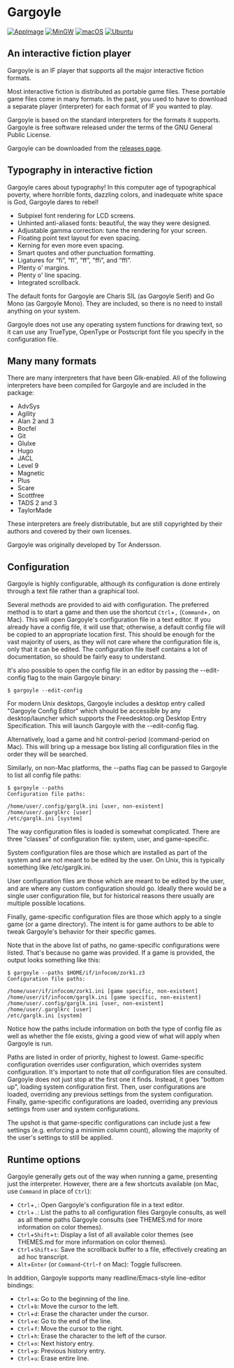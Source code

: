 # Gargoyle

[![AppImage](https://github.com/garglk/garglk/actions/workflows/appimage.yml/badge.svg)](https://github.com/garglk/garglk/actions/workflows/appimage.yml)
[![MinGW](https://github.com/garglk/garglk/actions/workflows/mingw.yml/badge.svg)](https://github.com/garglk/garglk/actions/workflows/mingw.yml)
[![macOS](https://github.com/garglk/garglk/actions/workflows/macos-dmg.yml/badge.svg)](https://github.com/garglk/garglk/actions/workflows/macos-dmg.yml)
[![Ubuntu](https://github.com/garglk/garglk/actions/workflows/ubuntu-deb.yml/badge.svg)](https://github.com/garglk/garglk/actions/workflows/ubuntu-deb.yml)

## An interactive fiction player

Gargoyle is an IF player that supports all the major interactive fiction
formats.

Most interactive fiction is distributed as portable game files. These portable
game files come in many formats. In the past, you used to have to download a
separate player (interpreter) for each format of IF you wanted to play.

Gargoyle is based on the standard interpreters for the formats it supports.
Gargoyle is free software released under the terms of the GNU General Public
License.

Gargoyle can be downloaded from the [releases page](https://github.com/garglk/garglk/releases).

## Typography in interactive fiction

Gargoyle cares about typography! In this computer age of typographical poverty,
where horrible fonts, dazzling colors, and inadequate white space is God,
Gargoyle dares to rebel!

* Subpixel font rendering for LCD screens.
* Unhinted anti-aliased fonts: beautiful, the way they were designed.
* Adjustable gamma correction: tune the rendering for your screen.
* Floating point text layout for even spacing.
* Kerning for even more even spacing.
* Smart quotes and other punctuation formatting.
* Ligatures for “fi”, “fl”, “ff”, “ffi”, and “ffl”.
* Plenty o' margins.
* Plenty o' line spacing.
* Integrated scrollback.

The default fonts for Gargoyle are Charis SIL (as Gargoyle Serif) and Go Mono
(as Gargoyle Mono). They are included, so there is no need to install anything
on your system.

Gargoyle does not use any operating system functions for drawing text, so it can
use any TrueType, OpenType or Postscript font file you specify in the
configuration file.

## Many many formats

There are many interpreters that have been Glk-enabled. All of the following
interpreters have been compiled for Gargoyle and are included in the package:

* AdvSys
* Agility
* Alan 2 and 3
* Bocfel
* Git
* Glulxe
* Hugo
* JACL
* Level 9
* Magnetic
* Plus
* Scare
* Scottfree
* TADS 2 and 3
* TaylorMade

These interpreters are freely distributable, but are still copyrighted by their
authors and covered by their own licenses.

Gargoyle was originally developed by Tor Andersson.

## Configuration

Gargoyle is highly configurable, although its configuration is done entirely
through a text file rather than a graphical tool.

Several methods are provided to aid with configuration. The preferred method is
to start a game and then use the shortcut `Ctrl`+`,` (`Command`+`,` on Mac).
This will open Gargoyle's configuration file in a text editor. If you already
have a config file, it will use that; otherwise, a default config file will be
copied to an appropriate location first. This should be enough for the vast
majority of users, as they will not care where the configuration file is, only
that it can be edited. The configuration file itself contains a lot of
documentation, so should be fairly easy to understand.

It's also possible to open the config file in an editor by passing the
--edit-config flag to the main Gargoyle binary:

    $ gargoyle --edit-config

For modern Unix desktops, Gargoyle includes a desktop entry called "Gargoyle
Config Editor" which should be accessible by any desktop/launcher which supports
the Freedesktop.org Desktop Entry Specification. This will launch Gargoyle with
the --edit-config flag.

Alternatively, load a game and hit control-period (command-period on Mac). This
will bring up a message box listing all configuration files in the order they
will be searched.

Similarly, on non-Mac platforms, the --paths flag can be passed to Gargoyle to
list all config file paths:

    $ gargoyle --paths
    Configuration file paths:

    /home/user/.config/garglk.ini [user, non-existent]
    /home/user/.garglkrc [user]
    /etc/garglk.ini [system]

The way configuration files is loaded is somewhat complicated. There are three
"classes" of configuration file: system, user, and game-specific.

System configuration files are those which are installed as part of the system
and are not meant to be edited by the user. On Unix, this is typically something
like /etc/garglk.ini.

User configuration files are those which are meant to be edited by the user, and
are where any custom configuration should go. Ideally there would be a single
user configuration file, but for historical reasons there usually are multiple
possible locations.

Finally, game-specific configuration files are those which apply to a single
game (or a game directory). The intent is for game authors to be able to tweak
Gargoyle's behavior for their specific games.

Note that in the above list of paths, no game-specific configurations were
listed. That's because no game was provided. If a game is provided, the output
looks something like this:

    $ gargoyle --paths $HOME/if/infocom/zork1.z3
    Configuration file paths:

    /home/user/if/infocom/zork1.ini [game specific, non-existent]
    /home/user/if/infocom/garglk.ini [game specific, non-existent]
    /home/user/.config/garglk.ini [user, non-existent]
    /home/user/.garglkrc [user]
    /etc/garglk.ini [system]

Notice how the paths include information on both the type of config file as well
as whether the file exists, giving a good view of what will apply when Gargoyle
is run.

Paths are listed in order of priority, highest to lowest. Game-specific
configuration overrides user configuration, which overrides system
configuration. It's important to note that _all_ configuration files are
consulted. Gargoyle does not just stop at the first one it finds. Instead, it
goes "bottom up", loading system configuration first. Then, user configurations
are loaded, overriding any previous settings from the system configuration.
Finally, game-specific configurations are loaded, overriding any previous
settings from user and system configurations.

The upshot is that game-specific configurations can include just a few settings
(e.g. enforcing a minimim column count), allowing the majority of the user's
settings to still be applied.

## Runtime options

Gargoyle generally gets out of the way when running a game, presenting just the
interpreter. However, there are a few shortcuts available (on Mac, use `Command`
in place of `Ctrl`):

* `Ctrl`+`,`: Open Gargoyle's configuration file in a text editor.
* `Ctrl`+`.`: List the paths to all configuration files Gargoyle consults, as
  well as all theme paths Gargoyle consults (see THEMES.md for more information
  on color themes).
* `Ctrl`+`Shift`+`t`: Display a list of all available color themes (see
  THEMES.md for more information on color themes).
* `Ctrl`+`Shift`+`s`: Save the scrollback buffer to a file, effectively creating
  an ad hoc transcript.
* `Alt`+`Enter` (or `Command`-`Ctrl`-`f` on Mac): Toggle fullscreen.

In addition, Gargoyle supports many readline/Emacs-style line-editor bindings:

* `Ctrl`+`a`: Go to the beginning of the line.
* `Ctrl`+`b`: Move the cursor to the left.
* `Ctrl`+`d`: Erase the character under the cursor.
* `Ctrl`+`e`: Go to the end of the line.
* `Ctrl`+`f`: Move the cursor to the right.
* `Ctrl`+`h`: Erase the character to the left of the cursor.
* `Ctrl`+`n`: Next history entry.
* `Ctrl`+`p`: Previous history entry.
* `Ctrl`+`u`: Erase entire line.
